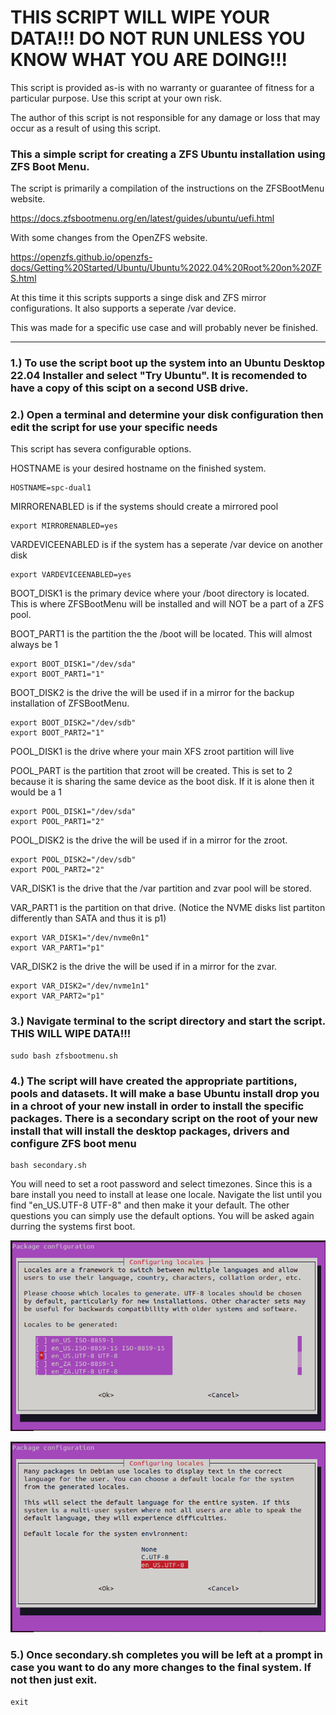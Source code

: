 # THIS SCRIPT WILL WIPE YOUR DATA!!! DO NOT RUN UNLESS YOU KNOW WHAT YOU ARE DOING!!!

This script is provided as-is with no warranty or guarantee of fitness for a particular purpose.
Use this script at your own risk.

The author of this script is not responsible for any damage or loss that may occur as a result of using this script.

### This a simple script for creating a ZFS Ubuntu installation using ZFS Boot Menu. 

The script is primarily a compilation of the instructions on the ZFSBootMenu website. 

<https://docs.zfsbootmenu.org/en/latest/guides/ubuntu/uefi.html>

With some changes from the OpenZFS website.

<https://openzfs.github.io/openzfs-docs/Getting%20Started/Ubuntu/Ubuntu%2022.04%20Root%20on%20ZFS.html>


At this time it this scripts supports a singe disk and ZFS mirror configurations. It also supports a seperate /var device.

This was made for a specific use case and will probably never be finished. 

<hr>

### 1.) To use the script boot up the system into an Ubuntu Desktop 22.04 Installer and select "Try Ubuntu". It is recomended to have a copy of this scipt on a second USB drive.

### 2.) Open a terminal and determine your disk configuration then edit the script for use your specific needs

This script has severa configurable options. 

HOSTNAME is your desired hostname on the finished system.

~~~
HOSTNAME=spc-dual1
~~~

MIRRORENABLED is if the systems should create a mirrored pool 

~~~
export MIRRORENABLED=yes
~~~

VARDEVICEENABLED is if the system has a seperate /var device on another disk

~~~
export VARDEVICEENABLED=yes
~~~

BOOT_DISK1 is the primary device where your /boot directory is located. This is where ZFSBootMenu will be installed and will NOT be a part of a ZFS pool. 

BOOT_PART1 is the partition the the /boot will be located. This will almost always be 1

~~~
export BOOT_DISK1="/dev/sda"
export BOOT_PART1="1"
~~~

BOOT_DISK2 is the drive the will be used if in a mirror for the backup installation of ZFSBootMenu.

~~~
export BOOT_DISK2="/dev/sdb"
export BOOT_PART2="1"
~~~

POOL_DISK1 is the drive where your main XFS zroot partition will live

POOL_PART is the partition that zroot will be created. This is set to 2 because it is sharing the same device as the boot disk. If it is alone then it would be a 1

~~~
export POOL_DISK1="/dev/sda"
export POOL_PART1="2"
~~~

POOL_DISK2 is the drive the will be used if in a mirror for the zroot.

~~~
export POOL_DISK2="/dev/sdb"
export POOL_PART2="2"
~~~

VAR_DISK1 is the drive that the /var partition and zvar pool will be stored.

VAR_PART1 is the partition on that drive. (Notice the NVME disks list partiton differently than SATA and thus it is p1)

~~~
export VAR_DISK1="/dev/nvme0n1"
export VAR_PART1="p1"
~~~

VAR_DISK2 is the drive the will be used if in a mirror for the zvar.

~~~
export VAR_DISK2="/dev/nvme1n1"
export VAR_PART2="p1"
~~~

### 3.) Navigate terminal to the script directory and start the script. THIS WILL WIPE DATA!!!

~~~
sudo bash zfsbootmenu.sh
~~~

### 4.) The script will have created the appropriate partitions, pools and datasets. It will make a base Ubuntu install drop you in a chroot of your new install in order to install the specific packages. There is a secondary script on the root of your new install that will install the desktop packages, drivers and configure ZFS boot menu

~~~
bash secondary.sh
~~~

You will need to set a root password and select timezones. Since this is a bare install you need to install at lease one locale. Navigate the list until you find "en_US.UTF-8 UTF-8" and then make it your default. The other questions you can simply use the default options. You will be asked again durring the systems first boot. 

![1](/docs/locale1.png)

![2](/docs/locale2.png)

### 5.)  Once secondary.sh completes you will be left at a prompt in case you want to do any more changes to the final system. If not then just exit.

~~~
exit
~~~
